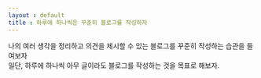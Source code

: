 ```yaml
---
layout : default
title : 하루에 하나씩은 꾸준히 블로그를 작성하자
---
```

나의 여러 생각을 정리하고 의견을 제시할 수 있는 블로그를 꾸준히 작성하는 습관을 들여보자\
일단, 하루에 하나씩 아무 글이라도 블로그를 작성하는 것을 목표로 해보자.
